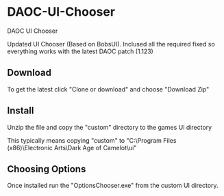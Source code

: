 # DAOC-UI-Chooser
DAOC UI Chooser

Updated UI Chooser (Based on BobsUI). Inclused all the required fixed so everything works with the latest DAOC patch (1.123)

## Download

To get the latest click "Clone or download" and choose "Download Zip"

## Install

Unzip the file and copy the "custom" directory to the games UI directory

This typically means copying "custom" to "C:\Program Files (x86)\Electronic Arts\Dark Age of Camelot\ui"

## Choosing Options

Once installed run the "OptionsChooser.exe" from the custom UI directory. 
